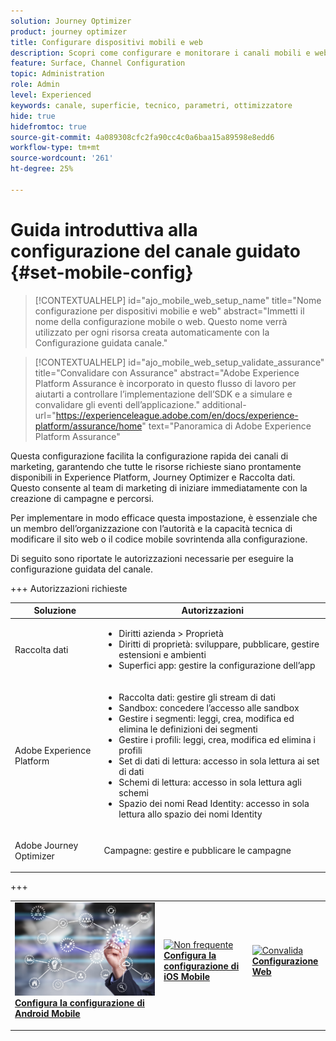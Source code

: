 ```yaml
---
solution: Journey Optimizer
product: journey optimizer
title: Configurare dispositivi mobili e web
description: Scopri come configurare e monitorare i canali mobili e web
feature: Surface, Channel Configuration
topic: Administration
role: Admin
level: Experienced
keywords: canale, superficie, tecnico, parametri, ottimizzatore
hide: true
hidefromtoc: true
source-git-commit: 4a089308cfc2fa90cc4c0a6baa15a89598e8edd6
workflow-type: tm+mt
source-wordcount: '261'
ht-degree: 25%

---
```


# Guida introduttiva alla configurazione del canale guidato {#set-mobile-config}

>[!CONTEXTUALHELP]
>id="ajo_mobile_web_setup_name"
>title="Nome configurazione per dispositivi mobilie e web"
>abstract="Immetti il nome della configurazione mobile o web. Questo nome verrà utilizzato per ogni risorsa creata automaticamente con la Configurazione guidata canale."

>[!CONTEXTUALHELP]
>id="ajo_mobile_web_setup_validate_assurance"
>title="Convalidare con Assurance"
>abstract="Adobe Experience Platform Assurance è incorporato in questo flusso di lavoro per aiutarti a controllare l’implementazione dell’SDK e a simulare e convalidare gli eventi dell’applicazione."
>additional-url="https://experienceleague.adobe.com/en/docs/experience-platform/assurance/home" text="Panoramica di Adobe Experience Platform Assurance"


Questa configurazione facilita la configurazione rapida dei canali di marketing, garantendo che tutte le risorse richieste siano prontamente disponibili in Experience Platform, Journey Optimizer e Raccolta dati. Questo consente al team di marketing di iniziare immediatamente con la creazione di campagne e percorsi.

Per implementare in modo efficace questa impostazione, è essenziale che un membro dell’organizzazione con l’autorità e la capacità tecnica di modificare il sito web o il codice mobile sovrintenda alla configurazione.

Di seguito sono riportate le autorizzazioni necessarie per eseguire la configurazione guidata del canale.

+++ Autorizzazioni richieste

<table>
  <thead>
    <tr>
      <th><strong>Soluzione</strong></th>
      <th><strong>Autorizzazioni</strong></th>
    </tr>
  </thead>
  <tbody>
    <tr>
      <td>
        <p>Raccolta dati</p>
      </td>
      <td>
        <ul>
          <li>Diritti azienda &gt; Proprietà</li>
          <li>Diritti di proprietà: sviluppare, pubblicare, gestire estensioni e ambienti</li>
          <li>Superfici app: gestire la configurazione dell’app</li>
        </ul>
      </td>
    </tr>
    <tr>
      <td>
        <p>Adobe Experience Platform</p>
      </td>
      <td>
        <ul>
          <li>Raccolta dati: gestire gli stream di dati</li>
          <li>Sandbox: concedere l’accesso alle sandbox</li>
          <li>Gestire i segmenti: leggi, crea, modifica ed elimina le definizioni dei segmenti</li>
          <li>Gestire i profili: leggi, crea, modifica ed elimina i profili</li>
          <li>Set di dati di lettura: accesso in sola lettura ai set di dati</li>
          <li>Schemi di lettura: accesso in sola lettura agli schemi</li>
          <li>Spazio dei nomi Read Identity: accesso in sola lettura allo spazio dei nomi Identity</li>
        </ul>
      </td>
    </tr>
    <tr>
      <td>
        <p>Adobe Journey Optimizer</p>
      </td>
      <td>
        <p>Campagne: gestire e pubblicare le campagne</p>
      </td>
    </tr>
  </tbody>
</table>
+++

<table style="table-layout:fixed"><tr style="border: 0;">
<td>
<a href="set-mobile-android.md">
<img alt="Lead" src="assets/do-not-localize/config-android.jpeg">
</a>
<div><a href="set-mobile-android.md"><strong>Configura la configurazione di Android Mobile</strong>
</div>
<p>
</td>
<td>
<a href="set-mobile-ios.md">
<img alt="Non frequente" src="assets/do-not-localize/config-ios.jpeg">
</a>
<div>
<a href="set-mobile-ios.md"><strong>Configura la configurazione di iOS Mobile</strong></a>
</div>
<p></td>
<td>
<a href="set-mobile-web.md">
<img alt="Convalida" src="assets/do-not-localize/config-web.jpeg">
</a>
<div>
<a href="set-mobile-web.md"><strong>Configurazione Web</strong></a>
</div>
<p>
</td>
</tr></table>
